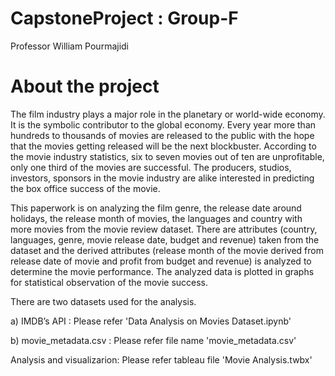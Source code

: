 # CapstoneProject : Group-F

Professor William Pourmajidi

# About the project

The film industry plays a major role in the planetary or world-wide economy. It is the symbolic contributor to the global economy. Every year more than hundreds to thousands of movies are released to the public with the hope that the movies getting released will be the next blockbuster. According to the movie industry statistics, six to seven movies out of ten are unprofitable, only one third of the movies are successful. The producers, studios, investors, sponsors in the movie industry are alike interested in predicting the box office success of the movie. 
    
This paperwork is on analyzing the film genre, the release date around holidays, the release month of movies, the languages and country with more movies from the movie review dataset. There are attributes (country, languages, genre, movie release date, budget and revenue) taken from the dataset and the derived attributes (release month of the movie derived from release date of movie and profit from budget and revenue) is analyzed to determine the movie performance. The analyzed data is plotted in graphs for statistical observation of the movie success. 

There are two datasets used for the analysis.
   
a)	IMDB’s API : Please refer 'Data Analysis on Movies Dataset.ipynb'
   
b)	movie_metadata.csv : Please refer file name 'movie_metadata.csv'
    
Analysis and visualizarion: Please refer tableau file 'Movie Analysis.twbx' 

